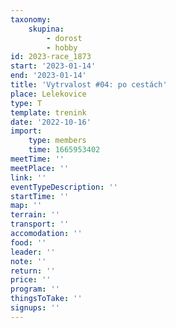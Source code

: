```yaml
---
taxonomy:
    skupina:
        - dorost
        - hobby
id: 2023-race_1873
start: '2023-01-14'
end: '2023-01-14'
title: 'Vytrvalost #04: po cestách'
place: Lelekovice
type: T
template: trenink
date: '2022-10-16'
import:
    type: members
    time: 1665953402
meetTime: ''
meetPlace: ''
link: ''
eventTypeDescription: ''
startTime: ''
map: ''
terrain: ''
transport: ''
accomodation: ''
food: ''
leader: ''
note: ''
return: ''
price: ''
program: ''
thingsToTake: ''
signups: ''
---
```


